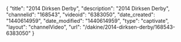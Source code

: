 {
    "title": "2014 Dirksen Derby",
    "description": "2014 Dirksen Derby",
    "channelid": "168543",
    "videoid": "6383050",
    "date_created": "1440614959",
    "date_modified": "1440614959",
    "type": "captivate",
    "layout": "channelVideo",
    "url": "\/dakine\/2014-dirksen-derby\/168543-6383050"
}